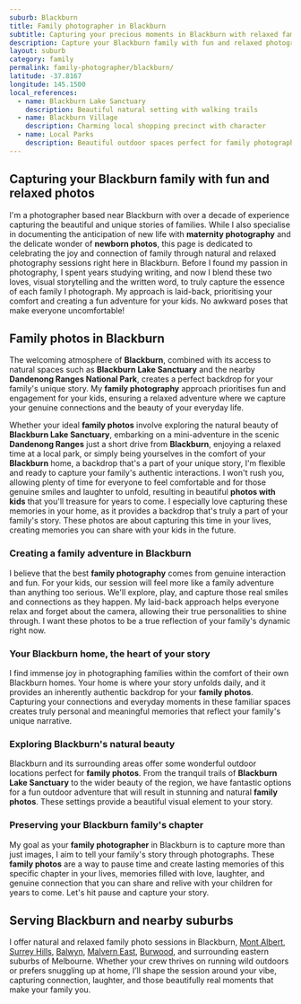 ```yaml
---
suburb: Blackburn
title: Family photographer in Blackburn
subtitle: Capturing your precious moments in Blackburn with relaxed family photos
description: Capture your Blackburn family with fun and relaxed photography. Family sessions are available in your home or at scenic Melbourne locations.
layout: suburb
category: family
permalink: family-photographer/blackburn/
latitude: -37.8167
longitude: 145.1500
local_references:
  - name: Blackburn Lake Sanctuary
    description: Beautiful natural setting with walking trails
  - name: Blackburn Village
    description: Charming local shopping precinct with character
  - name: Local Parks
    description: Beautiful outdoor spaces perfect for family photography
---
```


## Capturing your Blackburn family with fun and relaxed photos

I'm a photographer based near Blackburn with over a decade of experience capturing the beautiful and unique stories of families. While I also specialise in documenting the anticipation of new life with **maternity photography** and the delicate wonder of **newborn photos**, this page is dedicated to celebrating the joy and connection of family through natural and relaxed photography sessions right here in Blackburn. Before I found my passion in photography, I spent years studying writing, and now I blend these two loves, visual storytelling and the written word, to truly capture the essence of each family I photograph. My approach is laid-back, prioritising your comfort and creating a fun adventure for your kids. No awkward poses that make everyone uncomfortable!

## Family photos in Blackburn

The welcoming atmosphere of **Blackburn**, combined with its access to natural spaces such as **Blackburn Lake Sanctuary** and the nearby **Dandenong Ranges National Park**, creates a perfect backdrop for your family's unique story. My **family photography** approach prioritises fun and engagement for your kids, ensuring a relaxed adventure where we capture your genuine connections and the beauty of your everyday life.

Whether your ideal **family photos** involve exploring the natural beauty of **Blackburn Lake Sanctuary**, embarking on a mini-adventure in the scenic **Dandenong Ranges** just a short drive from **Blackburn**, enjoying a relaxed time at a local park, or simply being yourselves in the comfort of your **Blackburn** home, a backdrop that's a part of your unique story, I'm flexible and ready to capture your family's authentic interactions. I won't rush you, allowing plenty of time for everyone to feel comfortable and for those genuine smiles and laughter to unfold, resulting in beautiful **photos with kids** that you'll treasure for years to come. I especially love capturing these memories in your home, as it provides a backdrop that's truly a part of your family's story. These photos are about capturing this time in your lives, creating memories you can share with your kids in the future.

### Creating a family adventure in Blackburn

I believe that the best **family photography** comes from genuine interaction and fun. For your kids, our session will feel more like a family adventure than anything too serious. We'll explore, play, and capture those real smiles and connections as they happen. My laid-back approach helps everyone relax and forget about the camera, allowing their true personalities to shine through. I want these photos to be a true reflection of your family's dynamic right now.

### Your Blackburn home, the heart of your story

I find immense joy in photographing families within the comfort of their own Blackburn homes. Your home is where your story unfolds daily, and it provides an inherently authentic backdrop for your **family photos**. Capturing your connections and everyday moments in these familiar spaces creates truly personal and meaningful memories that reflect your family's unique narrative.

### Exploring Blackburn's natural beauty

Blackburn and its surrounding areas offer some wonderful outdoor locations perfect for **family photos**. From the tranquil trails of **Blackburn Lake Sanctuary** to the wider beauty of the region, we have fantastic options for a fun outdoor adventure that will result in stunning and natural **family photos**. These settings provide a beautiful visual element to your story.

### Preserving your Blackburn family's chapter

My goal as your **family photographer** in Blackburn is to capture more than just images, I aim to tell your family's story through photographs. These **family photos** are a way to pause time and create lasting memories of this specific chapter in your lives, memories filled with love, laughter, and genuine connection that you can share and relive with your children for years to come. Let's hit pause and capture your story.

## Serving Blackburn and nearby suburbs

I offer natural and relaxed family photo sessions in Blackburn, [Mont Albert](/family-photos/mont-albert/), [Surrey Hills](/family-photos/surrey-hills/), [Balwyn](/family-photos/balwyn/), [Malvern East](/family-photos/malvern-east/), [Burwood](/family-photos/burwood/), and surrounding eastern suburbs of Melbourne. Whether your crew thrives on running wild outdoors or prefers snuggling up at home, I’ll shape the session around your vibe, capturing connection, laughter, and those beautifully real moments that make your family you.
